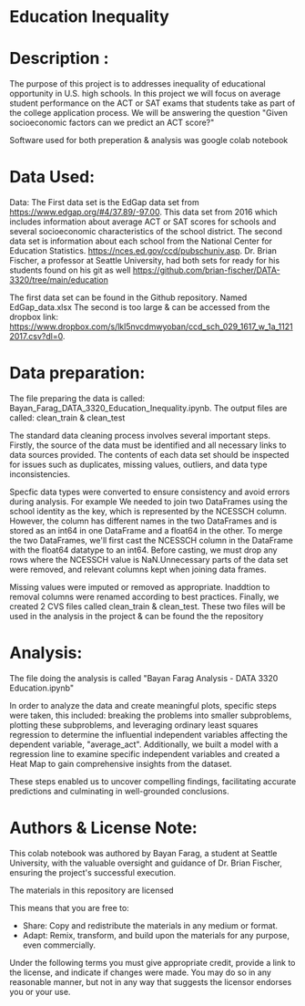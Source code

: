 # Education Inequality

# Description : 
The purpose of this project is to addresses inequality of educational opportunity in U.S. high schools. In this project we will focus on average student performance on the ACT or SAT exams that students take as part of the college application process. We will be answering the question "Given socioeconomic factors can we predict an ACT score?"

Software used for both preperation & analysis was google colab notebook

# Data Used: 
Data: The First data set is the EdGap data set from https://www.edgap.org/#4/37.89/-97.00. This data set from 2016 which includes information about average ACT or SAT scores for schools and several socioeconomic characteristics of the school district. The second data set is information about each school from the National Center for Education Statistics. https://nces.ed.gov/ccd/pubschuniv.asp. Dr. Brian Fischer, a professor at Seattle University, had both sets for ready for his students found on his git as well https://github.com/brian-fischer/DATA-3320/tree/main/education


The first data set can be found in the Github repository. Named EdGap_data.xlsx
The second is too large & can be accessed from the dropbox link:
https://www.dropbox.com/s/lkl5nvcdmwyoban/ccd_sch_029_1617_w_1a_11212017.csv?dl=0. 

# Data preparation: 
The file preparing the data is called: Bayan_Farag_DATA_3320_Education_Inequality.ipynb.  The output files are called: clean_train & clean_test

The standard data cleaning process involves several important steps. Firstly, the source of the data must be identified and all necessary links to data sources provided. The contents of each data set should be inspected for issues such as duplicates, missing values, outliers, and data type inconsistencies.

Specfic data types were converted to ensure consistency and avoid errors during analysis. For example We needed to join two DataFrames using the school identity as the key, which is represented by the NCESSCH column. However, the column has different names in the two DataFrames and is stored as an int64 in one DataFrame and a float64 in the other. To merge the two DataFrames, we'll first cast the NCESSCH column in the DataFrame with the float64 datatype to an int64. Before casting, we must drop any rows where the NCESSCH value is NaN.Unnecessary parts of the data set were removed, and relevant columns kept when joining data frames. 

Missing values were imputed or removed as appropriate. Inaddtion to removal columns were renamed according to best practices. Finally, we created 2 CVS files called 
clean_train & clean_test. These two files will be used in the analysis in the project & can be found the the repository

# Analysis: 
The file doing the analysis is called 
"Bayan Farag Analysis - DATA 3320 Education.ipynb" 

In order to analyze the data and create meaningful plots, specific steps were taken, this included: breaking the problems into smaller subproblems, plotting these subproblems, and leveraging ordinary least squares regression to determine the influential independent variables affecting the dependent variable, "average_act". Additionally, we built a model with a regression line to examine specific independent variables and created a Heat Map to gain comprehensive insights from the dataset.

These steps enabled us to uncover compelling findings, facilitating accurate predictions and culminating in well-grounded conclusions.


# Authors & License Note: 

This colab notebook was authored by Bayan Farag, a student at Seattle University, with the valuable oversight and guidance of Dr. Brian Fischer, ensuring the project's successful execution.

The materials in this repository are licensed

This means that you are free to:
- Share: Copy and redistribute the materials in any medium or format.
- Adapt: Remix, transform, and build upon the materials for any purpose, even commercially.

Under the following terms you must give appropriate credit, provide a link to the license, and indicate if changes were made. You may do so in any reasonable manner, but not in any way that suggests the licensor endorses you or your use.

